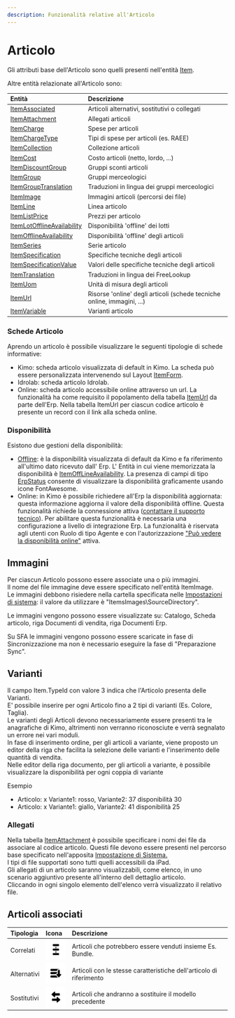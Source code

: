 ```yaml
---
description: Funzionalità relative all'Articolo
---
```


# Articolo

Gli attributi base dell'Articolo sono quelli presenti nell'entità [Item](../../integrazione/database-schema/item.md).

Altre entità relazionate all'Articolo sono:

| Entità | Descrizione |
| :--- | :--- |
| [ItemAssociated](../../integrazione/database-schema/itemassociated.md) | Articoli alternativi, sostitutivi o collegati |
| [ItemAttachment](../../integrazione/database-schema/itemattachment.md) | Allegati articoli |
| [ItemCharge](../../integrazione/database-schema/itemcharge.md) | Spese per articoli |
| [ItemChargeType](../../integrazione/database-schema/itemchargetype.md) | Tipi di spese per articoli \(es. RAEE\) |
| [ItemCollection](../../integrazione/database-schema/itemcollection.md) | Collezione articoli |
| [ItemCost](../../integrazione/database-schema/itemcost.md) | Costo articoli \(netto, lordo, ...\) |
| [ItemDiscountGroup](../../integrazione/database-schema/itemdiscountgroup.md) | Gruppi sconti articoli |
| [ItemGroup](../../integrazione/database-schema/itemgroup.md) | Gruppi merceologici |
| [ItemGroupTranslation](../../integrazione/database-schema/itemgrouptranslation.md) | Traduzioni in lingua dei gruppi merceologici |
| [ItemImage](../../integrazione/database-schema/itemimage.md) | Immagini articoli \(percorsi dei file\) |
| [ItemLine](../../integrazione/database-schema/itemline.md) | Linea articolo |
| [ItemListPrice](../../integrazione/database-schema/itemlistprice.md) | Prezzi per articolo |
| [ItemLotOfflineAvailability](../../integrazione/database-schema/itemlotofflineavailability.md) | Disponibilità 'offline' dei lotti |
| [ItemOfflineAvailability](../../integrazione/database-schema/itemofflineavailability.md) | Disponibilità 'offline' degli articoli |
| [ItemSeries](../../integrazione/database-schema/itemseries.md) | Serie articolo |
| [ItemSpecification]() | Specifiche tecniche degli articoli |
| [ItemSpecificationValue](../../integrazione/database-schema/itemspecificationvalue.md) | Valori delle specifiche tecniche degli articoli |
| [ItemTranslation](../../integrazione/database-schema/itemtranslation.md) | Traduzioni in lingua dei FreeLookup |
| [ItemUom](../../integrazione/database-schema/itemuom.md) | Unità di misura degli articoli |
| [ItemUrl](../../integrazione/database-schema/itemurl.md) | Risorse 'online' degli articoli \(schede tecniche online, immagini, ...\) |
| [ItemVariable](../../integrazione/database-schema/itemvariable.md) | Varianti articolo |

### Schede Articolo

Aprendo un articolo è possibile visualizzare le seguenti tipologie di schede informative:

* Kimo: scheda articolo visualizzata di default in Kimo. La scheda può essere personalizzata intervenendo sul Layout [ItemForm](../../interfaccia-utente/sfa/layout/list/itemformcontext.md).
* Idrolab: scheda articolo Idrolab.
* Online: scheda articolo accessibile online attraverso un url. La funzionalità ha come requisito il popolamento della tabella [ItemUrl](../../integrazione/database-schema/itemurl.md) da parte dell'Erp. Nella tabella ItemUrl per ciascun codice articolo è presente un record con il link alla scheda online.

### Disponibilità

Esistono due gestioni della disponibilità:  

* [Offline](../../integrazione/database-schema/itemofflineavailability.md): è la disponibilità visualizzata di default da Kimo e fa riferimento all'ultimo dato ricevuto dall' Erp. L' Entità in cui viene memorizzata la disponibilità è [ItemOffLineAvailability](../../integrazione/database-schema/itemofflineavailability.md). La presenza di campi di tipo [ErpStatus](../../impostazioni/stati-erp.md) consente di visualizzare la disponibilità graficamente usando icone FontAwesome. 
* Online: in Kimo è possibile richiedere all'Erp la disponibilità aggiornata: questa informazione aggiorna il valore della disponibilità offline. Questa funzionalità richiede la connessione attiva \([contattare il supporto tecnico](../crm/contatti.md)\).  Per abilitare questa funzionalità è necessaria una configurazione a livello di integrazione Erp. La funzionalità è riservata agli utenti con Ruolo di tipo Agente  e con l'autorizzazione ["Può vedere la disponibilità online"](../../impostazioni/ruoli.md#definizione-di-un-ruolo-per-agenti) attiva.

## Immagini

Per ciascun Articolo possono essere associate una o più immagini.  
Il nome del file immagine deve essere specificato nell'entità ItemImage.  
Le immagini debbono risiedere nella cartella specificata nelle [Impostazioni di sistema](../../impostazioni/impostazioni-di-sistema.md#impostazioni-itemsimage): il valore da utilizzare è "ItemsImages\SourceDirectory".

Le immagini vengono possono essere visualizzate su: Catalogo, Scheda articolo, riga Documenti di vendita, riga Documenti Erp.

Su SFA le immagini vengono possono essere scaricate in fase di Sincronizzazione ma non è necessario eseguire la fase di "Preparazione Sync".

## Varianti

Il campo Item.TypeId con valore 3 indica che l'Articolo presenta delle Varianti.  
E' possibile inserire per ogni Articolo fino a 2 tipi di varianti \(Es. Colore, Taglia\).  
Le varianti degli Articoli devono necessariamente essere presenti tra le anagrafiche di Kimo, altrimenti non verranno riconosciute e verrà segnalato un errore nei vari moduli.  
In fase di inserimento ordine, per gli articoli a variante, viene proposto un editor della riga che facilita la selezione delle varianti e l'inserimento delle quantità di vendita.  
Nelle editor della riga documento, per gli articoli a variante, è possibile visualizzare la disponibilità per ogni coppia di variante  
  
Esempio

* Articolo: x Variante1: rosso, Variante2: 37 disponibilità 30
* Articolo: x Variante1: giallo, Variante2: 41 disponibilità 25

### Allegati

Nella tabella [ItemAttachment](../../integrazione/database-schema/itemattachment.md) è possibile specificare i nomi dei file da associare al codice articolo. Questi file devono essere presenti nel percorso base specificato nell'apposita [Impostazione di Sistema.](../../impostazioni/impostazioni-di-sistema.md#impostazioni-filetypeid)  
I tipi di file supportati sono tutti quelli accessibili da iPad.  
Gli allegati di un articolo saranno visualizzabili, come elenco, in uno scenario aggiuntivo presente all'interno dell dettaglio articolo.  
Cliccando in ogni singolo elemento dell'elenco verrà visualizzato il relativo file.

## Articoli associati

| Tipologia | Icona | Descrizione |
| :--- | :--- | :--- |
| Correlati |  ![](../../.gitbook/assets/relateditems-2x%20%281%29%20%281%29.png)  | Articoli che potrebbero essere venduti insieme Es. Bundle. |
| Alternativi | ![](../../.gitbook/assets/alternativeitems-2x.png) | Articoli con le stesse caratteristiche dell'articolo di riferimento |
| Sostitutivi |  ![](../../.gitbook/assets/substitutiveitems-2x.png)  |   Articoli che andranno a sostituire il modello precedente |

